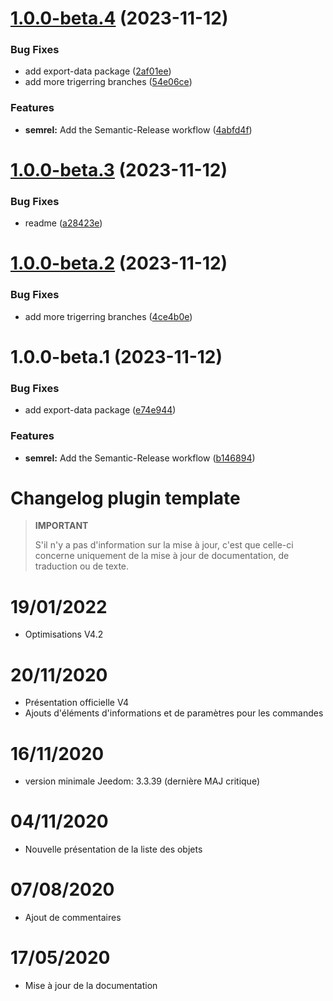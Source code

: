 # [1.0.0-beta.4](https://github.com/pifou25/plugin-template/compare/1.0.0-beta.3...1.0.0-beta.4) (2023-11-12)


### Bug Fixes

* add export-data package ([2af01ee](https://github.com/pifou25/plugin-template/commit/2af01eefc1aca09a3f5edc50e39e772776e2bcb9))
* add more trigerring branches ([54e06ce](https://github.com/pifou25/plugin-template/commit/54e06ce7f7f81e48fb2d3a60e9bcc34f75128e2f))


### Features

* **semrel:** Add the Semantic-Release workflow ([4abfd4f](https://github.com/pifou25/plugin-template/commit/4abfd4f3b2c87aed6895bc115771d7eded60d569))

# [1.0.0-beta.3](https://github.com/pifou25/plugin-template/compare/1.0.0-beta.2...1.0.0-beta.3) (2023-11-12)


### Bug Fixes

* readme ([a28423e](https://github.com/pifou25/plugin-template/commit/a28423e6111b75ca29fe4274cc1f3062216eeb64))

# [1.0.0-beta.2](https://github.com/pifou25/plugin-template/compare/1.0.0-beta.1...1.0.0-beta.2) (2023-11-12)


### Bug Fixes

* add more trigerring branches ([4ce4b0e](https://github.com/pifou25/plugin-template/commit/4ce4b0ec893b653964c937c14272b405f34986ae))

# 1.0.0-beta.1 (2023-11-12)


### Bug Fixes

* add export-data package ([e74e944](https://github.com/pifou25/plugin-template/commit/e74e944b0a8dcf95a5d596c51c69d294841f78c3))


### Features

* **semrel:** Add the Semantic-Release workflow ([b146894](https://github.com/pifou25/plugin-template/commit/b1468944ab4814c9d6a69ac32650441c8c9c0353))

# Changelog plugin template

>**IMPORTANT**
>
>S'il n'y a pas d'information sur la mise à jour, c'est que celle-ci concerne uniquement de la mise à jour de documentation, de traduction ou de texte.

# 19/01/2022

- Optimisations V4.2

# 20/11/2020

- Présentation officielle V4
- Ajouts d'éléments d'informations et de paramètres pour les commandes

# 16/11/2020

- version minimale Jeedom: 3.3.39 (dernière MAJ critique)

# 04/11/2020

- Nouvelle présentation de la liste des objets

# 07/08/2020

- Ajout de commentaires

# 17/05/2020

- Mise à jour de la documentation
